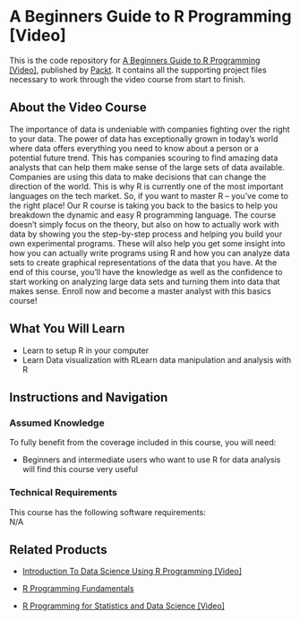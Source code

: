 


# A Beginners Guide to R Programming [Video]
This is the code repository for [A Beginners Guide to R Programming [Video]](https://www.packtpub.com/application-development/beginners-guide-r-programming-video), published by [Packt](https://www.packtpub.com/?utm_source=github). It contains all the supporting project files necessary to work through the video course from start to finish.
## About the Video Course
The importance of data is undeniable with companies fighting over the right to your data. The power of data has exceptionally grown in today’s world where data offers everything you need to know about a person or a potential future trend. This has companies scouring to find amazing data analysts that can help them make sense of the large sets of data available. Companies are using this data to make decisions that can change the direction of the world. This is why R is currently one of the most important languages on the tech market. So, if you want to master R – you’ve come to the right place! Our R course is taking you back to the basics to help you breakdown the dynamic and easy R programming language. The course doesn’t simply focus on the theory, but also on how to actually work with data by showing you the step-by-step process and helping you build your own experimental programs. These will also help you get some insight into how you can actually write programs using R and how you can analyze data sets to create graphical representations of the data that you have. At the end of this course, you’ll have the knowledge as well as the confidence to start working on analyzing large data sets and turning them into data that makes sense. Enroll now and become a master analyst with this basics course!

<H2>What You Will Learn</H2>
<DIV class=book-info-will-learn-text>
<UL>
<LI> Learn to setup R in your computer</LI>
<LI> Learn Data visualization with RLearn data manipulation and analysis with R</LI>
</UL></DIV>

## Instructions and Navigation
### Assumed Knowledge
To fully benefit from the coverage included in this course, you will need:<br/>
<DIV class=book-info-will-learn-text>
<UL>
<LI> Beginners and intermediate users who want to use R for data analysis will find this course very useful</LI>
</UL>
<DIV>

### Technical Requirements
This course has the following software requirements:<br/>
N/A

## Related Products
* [Introduction To Data Science Using R Programming [Video]](https://www.packtpub.com/big-data-and-business-intelligence/introduction-data-science-using-r-programming-video)

* [R Programming Fundamentals](https://www2.packtpub.com/big-data-and-business-intelligence/r-programming-fundamentals-0)

* [R Programming for Statistics and Data Science [Video]](https://www.packtpub.com/big-data-and-business-intelligence/r-programming-statistics-and-data-science-video)
